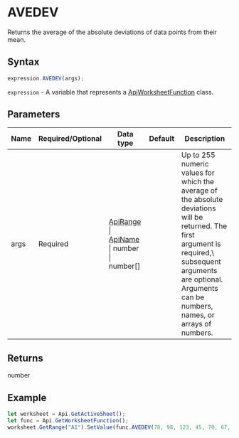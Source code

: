 # AVEDEV

Returns the average of the absolute deviations of data points from their mean.

## Syntax

```javascript
expression.AVEDEV(args);
```

`expression` - A variable that represents a [ApiWorksheetFunction](../ApiWorksheetFunction.md) class.

## Parameters

| **Name** | **Required/Optional** | **Data type** | **Default** | **Description** |
| ------------- | ------------- | ------------- | ------------- | ------------- |
| args | Required | [ApiRange](../../ApiRange/ApiRange.md) \| [ApiName](../../ApiName/ApiName.md) \| number \| number[] |  | Up to 255 numeric values for which the average of the absolute deviations will be returned. The first argument is required,\ subsequent arguments are optional. Arguments can be numbers, names, or arrays of numbers. |

## Returns

number

## Example



```javascript editor-
let worksheet = Api.GetActiveSheet();
let func = Api.GetWorksheetFunction();
worksheet.GetRange("A1").SetValue(func.AVEDEV(78, 98, 123, 45, 70, 67, 3, 9, 289));
```

